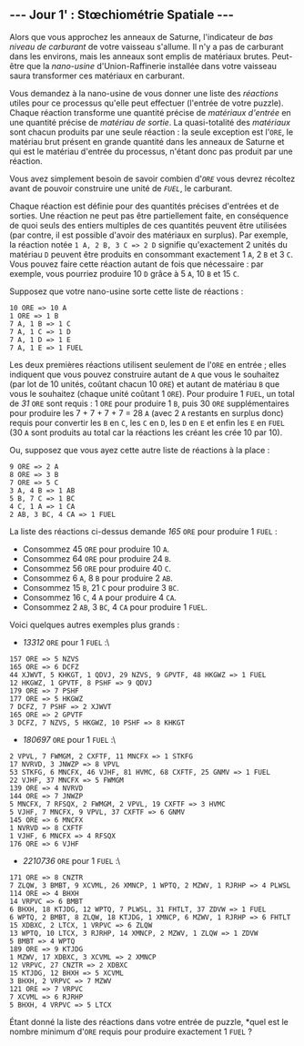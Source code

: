 ## --- Jour 1' : Stœchiométrie Spatiale ---

Alors que vous approchez les anneaux de Saturne, l'indicateur de *bas niveau de carburant* de votre vaisseau s'allume. Il n'y a pas de carburant dans les environs, mais les anneaux sont emplis de matériaux brutes. Peut-être que la *nano-usine* d'Union-Raffinerie installée dans votre vaisseau saura transformer ces matériaux en carburant.

Vous demandez à la nano-usine de vous donner une liste des *réactions* utiles pour ce processus qu'elle peut effectuer (l'entrée de votre puzzle). Chaque réaction transforme une quantité précise de *matériaux d'entrée* en une quantité précise de *matériau de sortie*. La quasi-totalité des *matériaux* sont chacun produits par une seule réaction : la seule exception est l'`ORE`, le matériau brut présent en grande quantité dans les anneaux de Saturne et qui est le matériau d'entrée du processus, n'étant donc pas produit par une réaction.

Vous avez simplement besoin de savoir combien d'*`ORE`* vous devrez récoltez avant de pouvoir construire une unité de *`FUEL`*, le carburant.

Chaque réaction est définie pour des quantités précises d'entrées et de sorties. Une réaction ne peut pas être partiellement faite, en conséquence de quoi seuls des entiers multiples de ces quantités peuvent être utilisées (par contre, il est possible d'avoir des matériaux en surplus). Par exemple, la réaction notée ``1 A, 2 B, 3 C => 2 D`` signifie qu'exactement 2 unités du matériau `D` peuvent être produits en consommant exactement 1 `A`, 2 `B` et 3 `C`. Vous pouvez faire cette réaction autant de fois que nécessaire : par exemple, vous pourriez produire 10 `D` grâce à 5 `A`, 10 `B` et 15 `C`.

Supposez que votre nano-usine sorte cette liste de réactions :

```
10 ORE => 10 A
1 ORE => 1 B
7 A, 1 B => 1 C
7 A, 1 C => 1 D
7 A, 1 D => 1 E
7 A, 1 E => 1 FUEL
```

Les deux premières réactions utilisent seulement de l'``ORE`` en entrée ; elles indiquent que vous pouvez construire autant de `A` que vous le souhaitez (par lot de 10 unités, coûtant chacun 10 `ORE`) et autant de matériau `B` que vous le souhaitez (chaque unité coûtant 1 `ORE`). Pour produire 1 `FUEL`, un total de *31* `ORE` sont requis : 1 `ORE` pour produire 1 `B`, puis 30 `ORE` supplémentaires pour produire les 7 + 7 + 7 + 7 = 28 `A` (avec 2 `A` restants en surplus donc) requis pour convertir les `B` en `C`, les `C` en `D`, les `D` en `E` et enfin les `E` en `FUEL` (30 `A` sont produits au total car la réactions les créant les crée 10 par 10).

Ou, supposez que vous ayez cette autre liste de réactions à la place :

```
9 ORE => 2 A
8 ORE => 3 B
7 ORE => 5 C
3 A, 4 B => 1 AB
5 B, 7 C => 1 BC
4 C, 1 A => 1 CA
2 AB, 3 BC, 4 CA => 1 FUEL
```

La liste des réactions ci-dessus demande *165* `ORE` pour produire 1 `FUEL` :

- Consommez 45 `ORE` pour produire 10 `A`.
- Consommez 64 `ORE` pour produire 24 `B`.
- Consommez 56 `ORE` pour produire 40 `C`.
- Consommez 6 `A`, 8 `B` pour produire 2 `AB`.
- Consommez 15 `B`, 21 `C` pour produire 3 `BC`.
- Consommez 16 `C`, 4 `A` pour produire 4 `CA`.
- Consommez 2 `AB`, 3 `BC`, 4 `CA` pour produire 1 `FUEL`.

Voici quelques autres exemples plus grands :

- *13312* `ORE` pour 1 `FUEL` :\
```
157 ORE => 5 NZVS
165 ORE => 6 DCFZ
44 XJWVT, 5 KHKGT, 1 QDVJ, 29 NZVS, 9 GPVTF, 48 HKGWZ => 1 FUEL
12 HKGWZ, 1 GPVTF, 8 PSHF => 9 QDVJ
179 ORE => 7 PSHF
177 ORE => 5 HKGWZ
7 DCFZ, 7 PSHF => 2 XJWVT
165 ORE => 2 GPVTF
3 DCFZ, 7 NZVS, 5 HKGWZ, 10 PSHF => 8 KHKGT
```
- *180697* `ORE` pour 1 `FUEL` :\
```
2 VPVL, 7 FWMGM, 2 CXFTF, 11 MNCFX => 1 STKFG
17 NVRVD, 3 JNWZP => 8 VPVL
53 STKFG, 6 MNCFX, 46 VJHF, 81 HVMC, 68 CXFTF, 25 GNMV => 1 FUEL
22 VJHF, 37 MNCFX => 5 FWMGM
139 ORE => 4 NVRVD
144 ORE => 7 JNWZP
5 MNCFX, 7 RFSQX, 2 FWMGM, 2 VPVL, 19 CXFTF => 3 HVMC
5 VJHF, 7 MNCFX, 9 VPVL, 37 CXFTF => 6 GNMV
145 ORE => 6 MNCFX
1 NVRVD => 8 CXFTF
1 VJHF, 6 MNCFX => 4 RFSQX
176 ORE => 6 VJHF
```
- *2210736* `ORE` pour 1 `FUEL` :\
```
171 ORE => 8 CNZTR
7 ZLQW, 3 BMBT, 9 XCVML, 26 XMNCP, 1 WPTQ, 2 MZWV, 1 RJRHP => 4 PLWSL
114 ORE => 4 BHXH
14 VRPVC => 6 BMBT
6 BHXH, 18 KTJDG, 12 WPTQ, 7 PLWSL, 31 FHTLT, 37 ZDVW => 1 FUEL
6 WPTQ, 2 BMBT, 8 ZLQW, 18 KTJDG, 1 XMNCP, 6 MZWV, 1 RJRHP => 6 FHTLT
15 XDBXC, 2 LTCX, 1 VRPVC => 6 ZLQW
13 WPTQ, 10 LTCX, 3 RJRHP, 14 XMNCP, 2 MZWV, 1 ZLQW => 1 ZDVW
5 BMBT => 4 WPTQ
189 ORE => 9 KTJDG
1 MZWV, 17 XDBXC, 3 XCVML => 2 XMNCP
12 VRPVC, 27 CNZTR => 2 XDBXC
15 KTJDG, 12 BHXH => 5 XCVML
3 BHXH, 2 VRPVC => 7 MZWV
121 ORE => 7 VRPVC
7 XCVML => 6 RJRHP
5 BHXH, 4 VRPVC => 5 LTCX
```

Étant donné la liste des réactions dans votre entrée de puzzle, *quel est le nombre minimum d'`ORE` requis pour produire exactement 1 `FUEL` ?